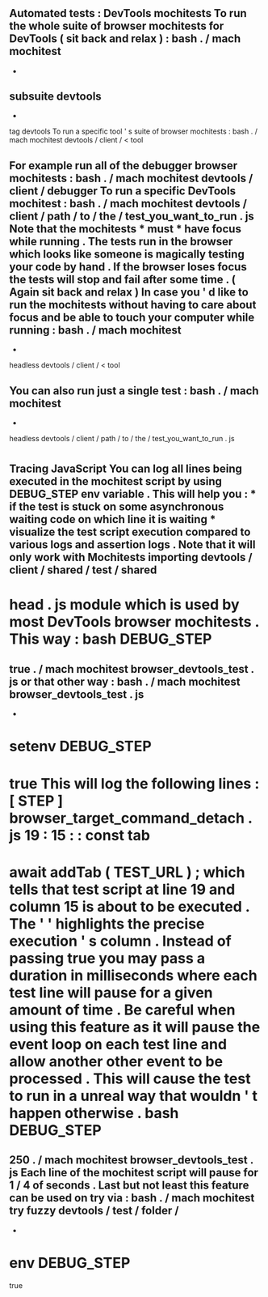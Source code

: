 #
Automated
tests
:
DevTools
mochitests
To
run
the
whole
suite
of
browser
mochitests
for
DevTools
(
sit
back
and
relax
)
:
bash
.
/
mach
mochitest
-
-
subsuite
devtools
-
-
tag
devtools
To
run
a
specific
tool
'
s
suite
of
browser
mochitests
:
bash
.
/
mach
mochitest
devtools
/
client
/
<
tool
>
For
example
run
all
of
the
debugger
browser
mochitests
:
bash
.
/
mach
mochitest
devtools
/
client
/
debugger
To
run
a
specific
DevTools
mochitest
:
bash
.
/
mach
mochitest
devtools
/
client
/
path
/
to
/
the
/
test_you_want_to_run
.
js
Note
that
the
mochitests
*
must
*
have
focus
while
running
.
The
tests
run
in
the
browser
which
looks
like
someone
is
magically
testing
your
code
by
hand
.
If
the
browser
loses
focus
the
tests
will
stop
and
fail
after
some
time
.
(
Again
sit
back
and
relax
)
In
case
you
'
d
like
to
run
the
mochitests
without
having
to
care
about
focus
and
be
able
to
touch
your
computer
while
running
:
bash
.
/
mach
mochitest
-
-
headless
devtools
/
client
/
<
tool
>
You
can
also
run
just
a
single
test
:
bash
.
/
mach
mochitest
-
-
headless
devtools
/
client
/
path
/
to
/
the
/
test_you_want_to_run
.
js
#
#
Tracing
JavaScript
You
can
log
all
lines
being
executed
in
the
mochitest
script
by
using
DEBUG_STEP
env
variable
.
This
will
help
you
:
*
if
the
test
is
stuck
on
some
asynchronous
waiting
code
on
which
line
it
is
waiting
*
visualize
the
test
script
execution
compared
to
various
logs
and
assertion
logs
.
Note
that
it
will
only
work
with
Mochitests
importing
devtools
/
client
/
shared
/
test
/
shared
-
head
.
js
module
which
is
used
by
most
DevTools
browser
mochitests
.
This
way
:
bash
DEBUG_STEP
=
true
.
/
mach
mochitest
browser_devtools_test
.
js
or
that
other
way
:
bash
.
/
mach
mochitest
browser_devtools_test
.
js
-
-
setenv
DEBUG_STEP
=
true
This
will
log
the
following
lines
:
[
STEP
]
browser_target_command_detach
.
js
19
:
15
:
:
const
tab
=
await
addTab
(
TEST_URL
)
;
which
tells
that
test
script
at
line
19
and
column
15
is
about
to
be
executed
.
The
'
'
highlights
the
precise
execution
'
s
column
.
Instead
of
passing
true
you
may
pass
a
duration
in
milliseconds
where
each
test
line
will
pause
for
a
given
amount
of
time
.
Be
careful
when
using
this
feature
as
it
will
pause
the
event
loop
on
each
test
line
and
allow
another
other
event
to
be
processed
.
This
will
cause
the
test
to
run
in
a
unreal
way
that
wouldn
'
t
happen
otherwise
.
bash
DEBUG_STEP
=
250
.
/
mach
mochitest
browser_devtools_test
.
js
Each
line
of
the
mochitest
script
will
pause
for
1
/
4
of
seconds
.
Last
but
not
least
this
feature
can
be
used
on
try
via
:
bash
.
/
mach
mochitest
try
fuzzy
devtools
/
test
/
folder
/
-
-
env
DEBUG_STEP
=
true
